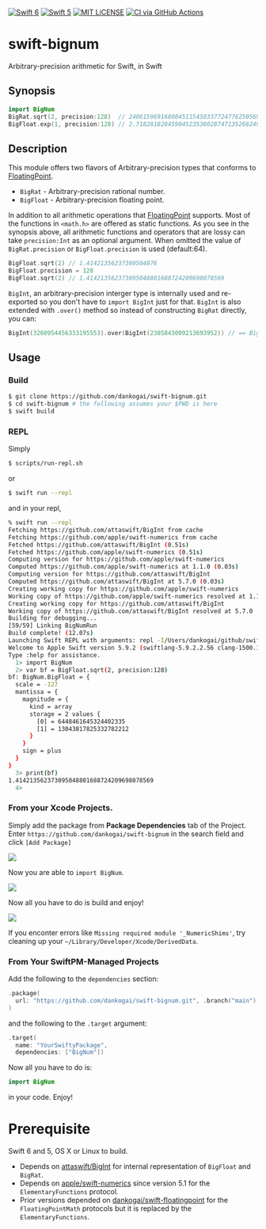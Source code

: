 [![Swift 6](https://img.shields.io/badge/swift-6-blue.svg)](https://swift.org)
[![Swift 5](https://img.shields.io/badge/swift-5-blue.svg)](https://swift.org)
[![MIT LiCENSE](https://img.shields.io/badge/license-MIT-blue.svg)](LICENSE)
[![CI via GitHub Actions](https://github.com/dankogai/swift-bignum/actions/workflows/swift.yml/badge.svg?branch=main)](https://github.com/dankogai/swift-bignum/actions/workflows/swift.yml)

# swift-bignum

Arbitrary-precision arithmetic for Swift, in Swift

## Synopsis

````swift
import BigNum
BigRat.sqrt(2, precision:128)  // 240615969168004511545033772477625056927/170141183460469231731687303715884105728
BigFloat.exp(1, precision:128) // 2.718281828459045235360287471352662497759
````

## Description

This module offers two flavors of Arbitrary-precision types that conforms to [FloatingPoint].

* `BigRat`   - Arbitrary-precision rational number.
* `BigFloat` - Arbitrary-precision floating point.

[FloatingPoint]: https://developer.apple.com/documentation/swift/floatingpoint

In addition to all arithmetic operations that [FloatingPoint] supports.  Most of the functions in `<math.h>` are offered as static functions.  As you see in the synopsis above, all arithmetic functions and operators that are lossy can take `precision:Int` as an optional argument.  When omitted the value of `BigRat.precision` or `BigFloat.precision` is used (default:64).

```swift
BigFloat.sqrt(2) // 1.41421356237309504876
BigFloat.precision = 128
BigFloat.sqrt(2) // 1.414213562373095048801688724209698078569
```

`BigInt`, an arbitrary-precision interger type is internally used and re-exported so you don't have to `import BigInt` just for that.  `BigInt` is also extended with `.over()` method so instead of constructing `BigRat` directly, you can:

```swift
BigInt(3260954456333195553).over(BigInt(2305843009213693952)) // == BigRat.sqrt(2)
```

## Usage

### Build

```sh
$ git clone https://github.com/dankogai/swift-bignum.git
$ cd swift-bignum # the following assumes your $PWD is here
$ swift build
```

### REPL

Simply

```sh
$ scripts/run-repl.sh
```

or

```sh
$ swift run --repl

```

and in your repl,

```sh
% swift run --repl                
Fetching https://github.com/attaswift/BigInt from cache
Fetching https://github.com/apple/swift-numerics from cache
Fetched https://github.com/attaswift/BigInt (0.51s)
Fetched https://github.com/apple/swift-numerics (0.51s)
Computing version for https://github.com/apple/swift-numerics
Computed https://github.com/apple/swift-numerics at 1.1.0 (0.03s)
Computing version for https://github.com/attaswift/BigInt
Computed https://github.com/attaswift/BigInt at 5.7.0 (0.03s)
Creating working copy for https://github.com/apple/swift-numerics
Working copy of https://github.com/apple/swift-numerics resolved at 1.1.0
Creating working copy for https://github.com/attaswift/BigInt
Working copy of https://github.com/attaswift/BigInt resolved at 5.7.0
Building for debugging...
[59/59] Linking BigNumRun
Build complete! (12.07s)
Launching Swift REPL with arguments: repl -I/Users/dankogai/github/swift-bignum/.build/x86_64-apple-macosx/debug -L/Users/dankogai/github/swift-bignum/.build/x86_64-apple-macosx/debug -lswift-bignum__REPL -I/Users/dankogai/github/swift-bignum/.build/checkouts/swift-numerics/Sources/_NumericsShims/include
Welcome to Apple Swift version 5.9.2 (swiftlang-5.9.2.2.56 clang-1500.1.0.2.5).
Type :help for assistance.
  1> import BigNum 
  2> var bf = BigFloat.sqrt(2, precision:128) 
bf: BigNum.BigFloat = {
  scale = -127
  mantissa = {
    magnitude = {
      kind = array
      storage = 2 values {
        [0] = 6448461645324402335
        [1] = 13043817825332782212
      }
    }
    sign = plus
  }
}
  3> print(bf) 
1.414213562373095048801688724209698078569
  4>  
````

### From your Xcode Projects.

Simply add the package from **Package Dependencies** tab of the Project.
Enter `https://github.com/dankogai/swift-bignum` in the search field and click `[Add Package]`

![](img/add-package.png)

Now you are able to `import BigNum`.

![](img/import-bignum.png)

Now all you have to do is build and enjoy!

![](img/app-built.png)

If you enconter errors like `Missing required module '_NumericShims'`, try cleaning up your `~/Library/Developer/Xcode/DerivedData`.

### From Your SwiftPM-Managed Projects

Add the following to the `dependencies` section:

```swift
.package(
  url: "https://github.com/dankogai/swift-bignum.git", .branch("main")
)
```

and the following to the `.target` argument:

```swift
.target(
  name: "YourSwiftyPackage",
  dependencies: ["BigNum"])
```

Now all you have to do is:

```swift
import BigNum
```

in your code.  Enjoy!

# Prerequisite

Swift 6 and 5, OS X or Linux to build.

* Depends on [attaswift/BigInt] for internal representation of
`BigFloat` and `BigRat`.
* Depends on [apple/swift-numerics] since
version 5.1 for the `ElementaryFunctions` protocol.
* Prior versions depended on [dankogai/swift-floatingpoint] for the
`FloatingPointMath` protocols but it is replaced by the
`ElementaryFunctions`.

[attaswift/BigInt]: https://github.com/attaswift/BigInt
[apple/swift-numerics]: https://github.com/apple/swift-numerics
[dankogai/swift-floatingpoint]: https://github.com/danogai/swift-floatingpoint

